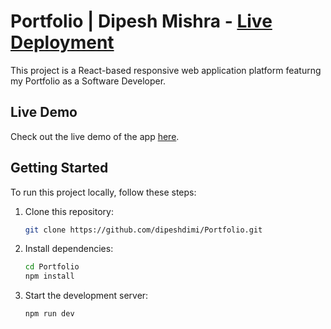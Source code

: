 # Portfolio | Dipesh Mishra - [Live Deployment](https://portfolio-roan-kappa-74.vercel.app/)

This project is a React-based responsive web application platform featurng my Portfolio as a Software Developer.


## Live Demo

Check out the live demo of the app [here](https://portfolio-roan-kappa-74.vercel.app/).

## Getting Started

To run this project locally, follow these steps:

1. Clone this repository:
   ```bash
   git clone https://github.com/dipeshdimi/Portfolio.git
   ```
2. Install dependencies:
   ```bash
   cd Portfolio
   npm install
   ```
3. Start the development server:
   ```bash
   npm run dev
   ```

